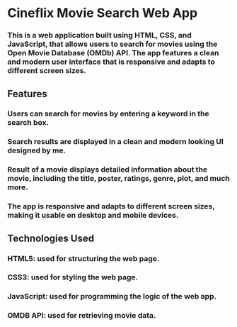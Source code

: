 # Cineflix Movie Search Web App

### This is a web application built using HTML, CSS, and JavaScript, that allows users to search for movies using the Open Movie Database (OMDb) API. The app features a clean and modern user interface that is responsive and adapts to different screen sizes.

## Features

### Users can search for movies by entering a keyword in the search box.

### Search results are displayed in a clean and modern looking UI designed by me.

### Result of a movie displays detailed information about the movie, including the title, poster, ratings, genre, plot, and much more.

### The app is responsive and adapts to different screen sizes, making it usable on desktop and mobile devices.

## Technologies Used

### HTML5: used for structuring the web page.

### CSS3: used for styling the web page.

### JavaScript: used for programming the logic of the web app.

### OMDB API: used for retrieving movie data.

